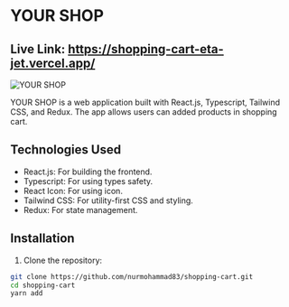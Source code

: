 #  YOUR SHOP

## Live Link: https://shopping-cart-eta-jet.vercel.app/

![YOUR SHOP](https://res.cloudinary.com/dyy4n4fmh/image/upload/v1693925209/Screenshot_187_e0qmrv.png)

YOUR SHOP is a web application built with React.js, Typescript, Tailwind CSS, and Redux. The app allows users can added products in shopping cart.

## Technologies Used

- React.js: For building the frontend.
- Typescript: For using types safety.
- React Icon: For using icon.
- Tailwind CSS: For utility-first CSS and styling.
- Redux: For state management.

## Installation

1. Clone the repository:

```bash
git clone https://github.com/nurmohammad83/shopping-cart.git
cd shopping-cart
yarn add
